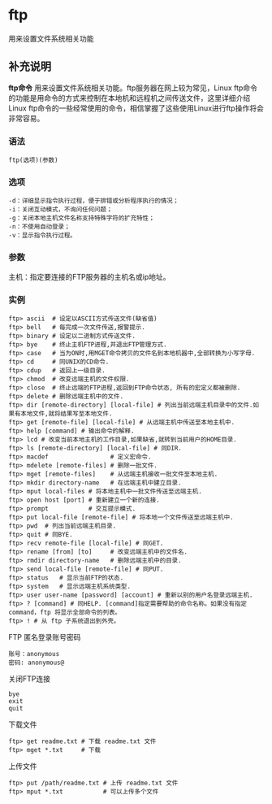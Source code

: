 ftp
===

用来设置文件系统相关功能

## 补充说明

**ftp命令** 用来设置文件系统相关功能。ftp服务器在网上较为常见，Linux ftp命令的功能是用命令的方式来控制在本地机和远程机之间传送文件，这里详细介绍Linux ftp命令的一些经常使用的命令，相信掌握了这些使用Linux进行ftp操作将会非常容易。

###  语法 

```shell
ftp(选项)(参数)
```

###  选项 

```shell
-d：详细显示指令执行过程，便于排错或分析程序执行的情况；
-i：关闭互动模式，不询问任何问题；
-g：关闭本地主机文件名称支持特殊字符的扩充特性；
-n：不使用自动登录；
-v：显示指令执行过程。
```

###  参数 

主机：指定要连接的FTP服务器的主机名或ip地址。

###  实例 

```shell
ftp> ascii  # 设定以ASCII方式传送文件(缺省值) 
ftp> bell   # 每完成一次文件传送,报警提示. 
ftp> binary # 设定以二进制方式传送文件. 
ftp> bye    # 终止主机FTP进程,并退出FTP管理方式. 
ftp> case   # 当为ON时,用MGET命令拷贝的文件名到本地机器中,全部转换为小写字母. 
ftp> cd     # 同UNIX的CD命令. 
ftp> cdup   # 返回上一级目录. 
ftp> chmod  # 改变远端主机的文件权限. 
ftp> close  # 终止远端的FTP进程,返回到FTP命令状态, 所有的宏定义都被删除. 
ftp> delete # 删除远端主机中的文件. 
ftp> dir [remote-directory] [local-file] # 列出当前远端主机目录中的文件.如果有本地文件,就将结果写至本地文件. 
ftp> get [remote-file] [local-file] # 从远端主机中传送至本地主机中. 
ftp> help [command] # 输出命令的解释. 
ftp> lcd # 改变当前本地主机的工作目录,如果缺省,就转到当前用户的HOME目录. 
ftp> ls [remote-directory] [local-file] # 同DIR. 
ftp> macdef                 # 定义宏命令. 
ftp> mdelete [remote-files] # 删除一批文件. 
ftp> mget [remote-files]    # 从远端主机接收一批文件至本地主机. 
ftp> mkdir directory-name   # 在远端主机中建立目录. 
ftp> mput local-files # 将本地主机中一批文件传送至远端主机. 
ftp> open host [port] # 重新建立一个新的连接. 
ftp> prompt           # 交互提示模式. 
ftp> put local-file [remote-file] # 将本地一个文件传送至远端主机中. 
ftp> pwd  # 列出当前远端主机目录. 
ftp> quit # 同BYE. 
ftp> recv remote-file [local-file] # 同GET. 
ftp> rename [from] [to]     # 改变远端主机中的文件名. 
ftp> rmdir directory-name   # 删除远端主机中的目录. 
ftp> send local-file [remote-file] # 同PUT. 
ftp> status   # 显示当前FTP的状态. 
ftp> system   # 显示远端主机系统类型. 
ftp> user user-name [password] [account] # 重新以别的用户名登录远端主机. 
ftp> ? [command] # 同HELP. [command]指定需要帮助的命令名称。如果没有指定 command，ftp 将显示全部命令的列表。
ftp> ! # 从 ftp 子系统退出到外壳。
```

FTP 匿名登录账号密码

```shell
账号：anonymous
密码: anonymous@
```


关闭FTP连接

```shell
bye
exit
quit
```

下载文件

```shell
ftp> get readme.txt # 下载 readme.txt 文件
ftp> mget *.txt     # 下载 
```

上传文件

```shell
ftp> put /path/readme.txt # 上传 readme.txt 文件
ftp> mput *.txt           # 可以上传多个文件
```



